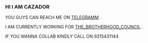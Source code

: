 ### HI I AM CAZADOR

YOU GUYS CAN REACH ME ON [TELEGRAMM](HTTPS://T.ME//CAZADOR_OP) .

I AM CURRENTLY WORKING FOR [THE_BROTHERHOOD_COUNCIL](HTTPSB://T.ME//THE_BROTHERHOOD_COUNCIL) .

IF YOU WANNA COLLAB KINDLY CALL ON 9315431144
